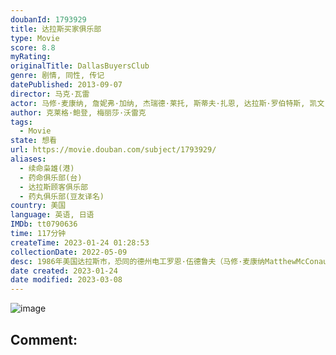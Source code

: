 ```yaml
---
doubanId: 1793929
title: 达拉斯买家俱乐部
type: Movie
score: 8.8
myRating: 
originalTitle: DallasBuyersClub
genre: 剧情, 同性, 传记
datePublished: 2013-09-07
director: 马克·瓦雷
actor: 马修·麦康纳, 詹妮弗·加纳, 杰瑞德·莱托, 斯蒂夫·扎恩, 达拉斯·罗伯特斯, 凯文·兰金, 丹尼斯·欧哈拉, 简·麦克尼尔, 格里芬·邓恩, 詹姆斯·杜蒙特, 朱丽叶·里夫斯, 斯蒂菲·格罗特, ·埃弗摩尔, 道格拉斯·, 迈克尔·奥尼尔, undefined, 布拉德福德·考克斯, 爱德华·, 唐娜·杜普兰提尔, 伊恩·卡塞尔伯里, 肖恩·博伊德, 斯科特·武田, 劳伦斯·特纳
author: 克莱格·鲍登, 梅丽莎·沃雷克
tags:
  - Movie
state: 想看
url: https://movie.douban.com/subject/1793929/
aliases:
  - 续命枭雄(港)
  - 药命俱乐部(台)
  - 达拉斯顾客俱乐部
  - 药丸俱乐部(豆友译名)
country: 美国
language: 英语, 日语
IMDb: tt0790636
time: 117分钟
createTime: 2023-01-24 01:28:53
collectionDate: 2022-05-09
desc: 1986年美国达拉斯市，恐同的德州电工罗恩·伍德鲁夫（马修·麦康纳MatthewMcConaughey饰）发现自己患上“同志病”——艾滋，生命只剩30天。他使用的AZT（叠氮胸苷）是当时美国药管...
date created: 2023-01-24
date modified: 2023-03-08
---
```


![image](p2166160837.jpg)

Comment:
---
